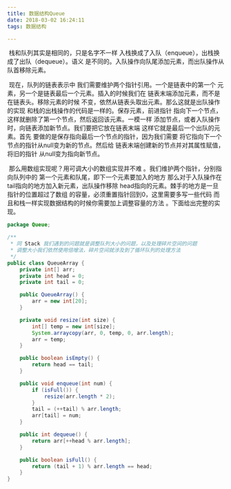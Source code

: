 ```yaml
---
title: 数据结构Queue
date: 2018-03-02 16:24:11
tags: 数据结构

---
```


​	栈和队列其实是相同的，只是名字不一样 入栈换成了入队（enqueue），出栈换成了出队（dequeue）。语义 是不同的。入队操作向队尾添加元素，而出队操作从 队首移除元素。<!--more-->

​	现在，队列的链表表示中 我们需要维护两个指针引用。一个是链表中的第一个 元素，另一个是链表最后一个元素。插入的时候我们在 链表末端添加元素，而不是在链表头。移除元素的时候 不变，依然从链表头取出元素。那么这就是出队操作的实现 和栈的出栈操作的代码是一样的。保存元素，前进指针 指向下一个节点，这样就删除了第一个节点，然后返回该元素。一模一样 添加节点，或者入队操作时，向链表添加新节点。我们要把它放在链表末端 这样它就是最后一个出队的元素。首先 要做的是保存指向最后一个节点的指针，因为我们需要 将它指向下一个节点的指针从null变为新的节点。然后给 链表末端创建新的节点并对其属性赋值，将旧的指针 从null变为指向新节点。

​	那么用数组实现呢？用可调大小的数组实现并不难 。我们维护两个指针，分别指向队列中的 第一个元素和队尾，即下一个元素要加入的地方 那么对于入队操作在tail指向的地方加入新元素，出队操作移除 head指向的元素。棘手的地方是一旦指针的位置超过了数组 的容量，必须重置指针回到0，这里需要多写一些代码 而且和栈一样实现数据结构的时候你需要加上调整容量的方法 。下面给出完整的实现。

```java
package Queue;

/**
 * 同 Stack 我们遇到的问题就是调整队列大小的问题，以及处理碎片空间的问题
 * 调整大小我们依然使用倍增法，碎片空间就涉及到了循环队列的处理方法
 */
public class QueueArray {
    private int[] arr;
    private int head = 0;
    private int tail = 0;

    public QueueArray() {
        arr = new int[20];
    }

    private void resize(int size) {
        int[] temp = new int[size];
        System.arraycopy(arr, 0, temp, 0, arr.length);
        arr = temp;
    }

    public boolean isEmpty() {
        return head == tail;
    }

    public void enqueue(int num) {
        if (isFull()) {
            resize(arr.length * 2);
        }
        tail = (++tail) % arr.length;
        arr[tail] = num;
    }

    public int dequeue() {
        return arr[++head % arr.length];
    }

    public boolean isFull() {
        return (tail + 1) % arr.length == head;
    }
}

```


